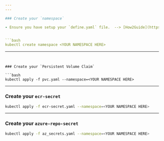 ```yaml
---
---

### Create your `namespace`

- Ensure you have setup your `define.yaml` file.  --> [How2Guide](https://nexuscognitive.atlassian.net/wiki/spaces/CDPSAASTeam/pages/208732161/K8s+-+How+to+Create+a+Service+Account+and+Credentials+to+access+EKS+Cluster)


```bash
kubectl create namespace <YOUR NAMESPACE HERE>
```

---
```


### Create your `Persistent Volume Claim`

```bash
kubectl apply -f pvc.yaml --namespace=<YOUR NAMESPACE HERE>
```

---

### Create your `ecr-secret`

```bash
kubectl apply -f ecr-secret.yaml --namespace=<YOUR NAMESPACE HERE>
```


---

### Create your `azure-repo-secret`

```bash
kubectl apply -f az_secrets.yaml --namespace=<YOUR NAMESPACE HERE>
```
